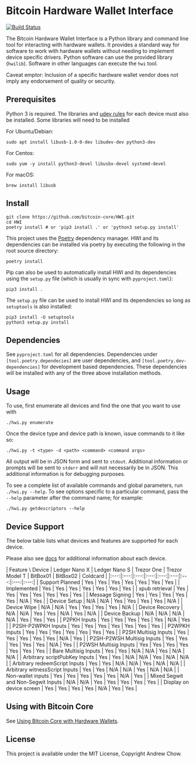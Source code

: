 # Bitcoin Hardware Wallet Interface

[![Build Status](https://travis-ci.org/bitcoin-core/HWI.svg?branch=master)](https://travis-ci.org/bitcoin-core/HWI)

The Bitcoin Hardware Wallet Interface is a Python library and command line tool for interacting with hardware wallets.
It provides a standard way for software to work with hardware wallets without needing to implement device specific drivers.
Python software can use the provided library (`hwilib`). Software in other languages can execute the `hwi` tool.

Caveat emptor: Inclusion of a specific hardware wallet vendor does not imply any endorsement of quality or security.

## Prerequisites

Python 3 is required. The libraries and [udev rules](hwilib/udev/README.md) for each device must also be installed. Some libraries will need to be installed

For Ubuntu/Debian:
```
sudo apt install libusb-1.0-0-dev libudev-dev python3-dev
```

For Centos:
```
sudo yum -y install python3-devel libusbx-devel systemd-devel
```

For macOS:
```
brew install libusb
```

## Install

```
git clone https://github.com/bitcoin-core/HWI.git
cd HWI
poetry install # or 'pip3 install .' or 'python3 setup.py install'
```

This project uses the [Poetry](https://github.com/sdispater/poetry) dependency manager. HWI and its dependencies can be installed via poetry by executing the following in the root source directory:

```
poetry install
```

Pip can also be used to automatically install HWI and its dependencies using the `setup.py` file (which is usually in sync with `pyproject.toml`):

```
pip3 install .
```

The `setup.py` file can be used to install HWI and its dependencies so long as `setuptools` is also installed:

```
pip3 install -U setuptools
python3 setup.py install
```

## Dependencies

See `pyproject.toml` for all dependencies. Dependencies under `[tool.poetry.dependecies]` are user dependencies, and `[tool.poetry.dev-dependencies]` for development based dependencies. These dependencies will be installed with any of the three above installation methods.

## Usage

To use, first enumerate all devices and find the one that you want to use with

```
./hwi.py enumerate
```

Once the device type and device path is known, issue commands to it like so:

```
./hwi.py -t <type> -d <path> <command> <command args>
```

All output will be in JSON form and sent to `stdout`.
Additional information or prompts will be sent to `stderr` and will not necessarily be in JSON.
This additional information is for debugging purposes.

To see a complete list of available commands and global parameters, run
`./hwi.py --help`.  To see options specific to a particular command,
pass the `--help` parameter after the command name; for example:

```
./hwi.py getdescriptors --help
```

## Device Support

The below table lists what devices and features are supported for each device.

Please also see [docs](docs/) for additional information about each device.

| Feature \ Device | Ledger Nano X | Ledger Nano S | Trezor One | Trezor Model T | BitBox01 | BitBox02 | Coldcard |
|:---:|:---:|:---:|:---:|:---:|:---:|:---:|:---:|:---:|
| Support Planned | Yes | Yes | Yes | Yes | Yes | Yes | Yes |
| Implemented | Yes | Yes | Yes | Yes | Yes | Yes | Yes |
| xpub retrieval | Yes | Yes | Yes | Yes | Yes | Yes | Yes |
| Message Signing | Yes | Yes | Yes | Yes | Yes | N/A | Yes |
| Device Setup | N/A | N/A | Yes | Yes | Yes | Yes | N/A |
| Device Wipe | N/A | N/A | Yes | Yes | Yes | Yes | N/A |
| Device Recovery | N/A | N/A | Yes | Yes | N/A | Yes | N/A |
| Device Backup | N/A | N/A | N/A | N/A | Yes | Yes | Yes |
| P2PKH Inputs | Yes | Yes | Yes | Yes | Yes | N/A | Yes |
| P2SH-P2WPKH Inputs | Yes | Yes | Yes | Yes | Yes | Yes | Yes |
| P2WPKH Inputs | Yes | Yes | Yes | Yes | Yes | Yes | Yes |
| P2SH Multisig Inputs | Yes | Yes | Yes | Yes | Yes | N/A | Yes |
| P2SH-P2WSH Multisig Inputs | Yes | Yes | Yes | Yes | Yes | N/A | Yes |
| P2WSH Multisig Inputs | Yes | Yes | Yes | Yes | Yes | Yes | Yes |
| Bare Multisig Inputs | Yes | Yes | N/A | N/A | Yes | N/A | N/A |
| Arbitrary scriptPubKey Inputs | Yes | Yes | N/A | N/A | Yes | N/A | N/A |
| Arbitrary redeemScript Inputs | Yes | Yes | N/A | N/A | Yes | N/A | N/A |
| Arbitrary witnessScript Inputs | Yes | Yes | N/A | N/A | Yes | N/A | N/A |
| Non-wallet inputs | Yes | Yes | Yes | Yes | Yes | N/A | Yes |
| Mixed Segwit and Non-Segwit Inputs | N/A | N/A | Yes | Yes | Yes | Yes | Yes |
| Display on device screen | Yes | Yes | Yes | Yes | N/A | Yes | Yes |

## Using with Bitcoin Core

See [Using Bitcoin Core with Hardware Wallets](docs/bitcoin-core-usage.md).

## License

This project is available under the MIT License, Copyright Andrew Chow.
